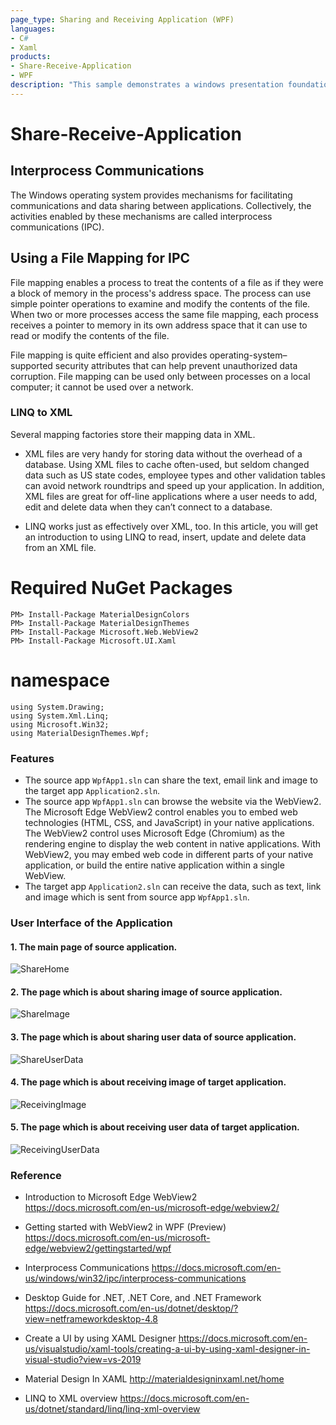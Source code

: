 ```yaml
---
page_type: Sharing and Receiving Application (WPF)
languages:
- C#
- Xaml
products:
- Share-Receive-Application
- WPF
description: "This sample demonstrates a windows presentation foundation (wpf) using C# to share data and receiving data between different applications."
---
```


# Share-Receive-Application

## Interprocess Communications

The Windows operating system provides mechanisms for facilitating communications and data sharing between applications. Collectively, the activities enabled by these mechanisms are called interprocess communications (IPC).

## Using a File Mapping for IPC
File mapping enables a process to treat the contents of a file as if they were a block of memory in the process's address space. The process can use simple pointer operations to examine and modify the contents of the file. When two or more processes access the same file mapping, each process receives a pointer to memory in its own address space that it can use to read or modify the contents of the file. 

File mapping is quite efficient and also provides operating-system–supported security attributes that can help prevent unauthorized data corruption. File mapping can be used only between processes on a local computer; it cannot be used over a network.



### LINQ to XML
Several mapping factories store their mapping data in XML.

-  XML files are very handy for storing data without the overhead of a database. Using XML files to cache often-used, but seldom changed data such as US state codes, employee types and other validation tables can avoid network roundtrips and speed up your application. In addition, XML files are great for off-line applications where a user needs to add, edit and delete data when they can’t connect to a database.

- LINQ works just as effectively over XML, too. In this article, you will get an introduction to using LINQ to read, insert, update and delete data from an XML file.



# Required NuGet Packages
```
PM> Install-Package MaterialDesignColors
PM> Install-Package MaterialDesignThemes
PM> Install-Package Microsoft.Web.WebView2
PM> Install-Package Microsoft.UI.Xaml
```

# namespace
```
using System.Drawing;
using System.Xml.Linq;
using Microsoft.Win32;
using MaterialDesignThemes.Wpf;
```

### Features 

- The source app `WpfApp1.sln` can share the text, email link and image to the target app `Application2.sln`.
- The source app `WpfApp1.sln` can browse the website via the WebView2. The Microsoft Edge WebView2 control enables you to embed web technologies (HTML, CSS, and JavaScript) in your native applications. The WebView2 control uses Microsoft Edge (Chromium) as the rendering engine to display the web content in native applications. With WebView2, you may embed web code in different parts of your native application, or build the entire native application within a single WebView.
- The target app `Application2.sln` can receive the data, such as text, link and image which is sent from source app `WpfApp1.sln`.

### User Interface of the Application
#### 1. The main page of source application. 
![ShareHome](https://github.com/gn01735570/Share-Receive-Application/ShareHomePage.PNG)

#### 2. The page which is about sharing image of source application. 
![ShareImage](https://github.com/gn01735570/Share-Receive-Application/ShareImage.PNG)

#### 3. The page which is about sharing user data of source application. 
![ShareUserData](https://github.com/gn01735570/Share-Receive-Application/ShareUserData.PNG)

#### 4. The page which is about receiving image of target application. 
![ReceivingImage](https://github.com/gn01735570/Share-Receive-Application/ReceivingImage.PNG)

#### 5. The page which is about receiving user data of target application. 
![ReceivingUserData](https://github.com/gn01735570/Share-Receive-Application/ReceivingUserData.PNG)



### Reference

* Introduction to Microsoft Edge WebView2
   https://docs.microsoft.com/en-us/microsoft-edge/webview2/
   
* Getting started with WebView2 in WPF (Preview)
   https://docs.microsoft.com/en-us/microsoft-edge/webview2/gettingstarted/wpf
   
* Interprocess Communications
   https://docs.microsoft.com/en-us/windows/win32/ipc/interprocess-communications
   
* Desktop Guide for .NET, .NET Core, and .NET Framework
   https://docs.microsoft.com/en-us/dotnet/desktop/?view=netframeworkdesktop-4.8
   
* Create a UI by using XAML Designer
   https://docs.microsoft.com/en-us/visualstudio/xaml-tools/creating-a-ui-by-using-xaml-designer-in-visual-studio?view=vs-2019
   
* Material Design In XAML
   http://materialdesigninxaml.net/home

* LINQ to XML overview
  https://docs.microsoft.com/en-us/dotnet/standard/linq/linq-xml-overview
